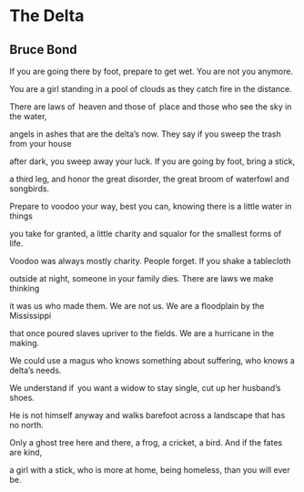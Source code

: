 # The Delta
## Bruce Bond
If you are going there by foot, prepare
to get wet. You are not you anymore.

You are a girl standing in a pool
of clouds as they catch fire in the distance.

There are laws of   heaven and those of   place
and those who see the sky in the water,

angels in ashes that are the delta’s now.
They say if you sweep the trash from your house

after dark, you sweep away your luck.
If you are going by foot, bring a stick,

a third leg, and honor the great disorder,
the great broom of waterfowl and songbirds.

Prepare to voodoo your way, best you can,
knowing there is a little water in things

you take for granted, a little charity
and squalor for the smallest forms of life.

Voodoo was always mostly charity.
People forget. If you shake a tablecloth

outside at night, someone in your family
dies. There are laws we make thinking

it was us who made them. We are not us.
We are a floodplain by the Mississippi

that once poured slaves upriver to the fields.
We are a hurricane in the making.

We could use a magus who knows something
about suffering, who knows a delta’s needs.

We understand if   you want a widow
to stay single, cut up her husband’s shoes.

He is not himself anyway and walks
barefoot across a landscape that has no north.

Only a ghost tree here and there, a frog,
a cricket, a bird. And if the fates are kind,

a girl with a stick, who is more at home,
being homeless, than you will ever be.